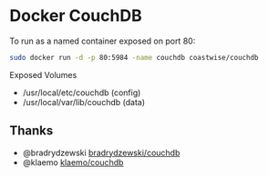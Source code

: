 # Docker CouchDB

To run as a named container exposed on port 80:
```bash
sudo docker run -d -p 80:5984 -name couchdb coastwise/couchdb
```

Exposed Volumes
* /usr/local/etc/couchdb (config)
* /usr/local/var/lib/couchdb (data)

## Thanks
* @bradrydzewski [bradrydzewski/couchdb](https://index.docker.io/u/bradrydzewski/couchdb/)
* @klaemo [klaemo/couchdb](https://index.docker.io/u/klaemo/couchdb/)
